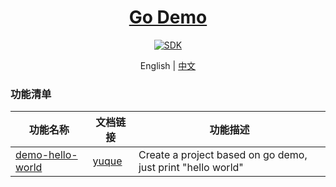<h1 align="center">
  <a href="https://github.com/chuxin-cs" target="_blank">Go Demo</a>
</h1>

<div align="center">
    <a href="https://golang.google.cn/dl/">
        <img alt="SDK" src="https://img.shields.io/badge/golang SDK-1.22.4-42b883"/>
    </a>
</div>

<p align="center">
  <span>English | <a href="./README.zh-CN.md">中文</a></span>
</p>

### 功能清单
| 功能名称  |  文档链接  | 功能描述 |
| -------- | --------- |--------- |
| [demo-hello-world](./demo-hello-world)  |  [yuque](https://www.yuque.com/chuxin-cs/demo/ukkwkpkf817hn3ac)    | Create a project based on go demo, just print "hello world" |
